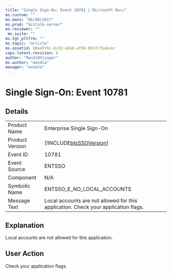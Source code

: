 ```yaml
---
title: "Single Sign-On: Event 10781 | Microsoft Docs"
ms.custom: ""
ms.date: "06/08/2017"
ms.prod: "biztalk-server"
ms.reviewer: ""
 ms.suite: ""
ms.tgt_pltfrm: ""
ms.topic: "article"
ms.assetid: b0e4370c-8cd2-42e6-af50-9917cf5a6cec
caps.latest.revision: 6
author: "MandiOhlinger"
ms.author: "mandia"
manager: "anneta"
---
```

# Single Sign-On: Event 10781
## Details  
  
|||  
|-|-|  
|Product Name|Enterprise Single Sign-On|  
|Product Version|[!INCLUDE[btsSSOVersion](../includes/btsssoversion-md.md)]|  
|Event ID|10781|  
|Event Source|ENTSSO|  
|Component|N/A|  
|Symbolic Name|ENTSSO_E_NO_LOCAL_ACCOUNTS|  
|Message Text|Local accounts are not allowed for this application. Check your application flags.|  
  
## Explanation  
 Local accounts are not allowed for this application.  
  
## User Action  
 Check your application flags.